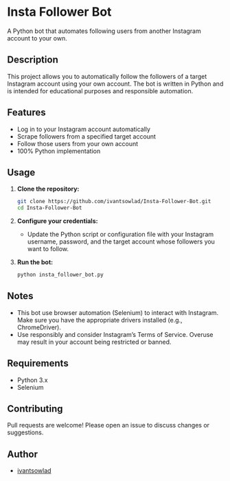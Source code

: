 # Insta Follower Bot

A Python bot that automates following users from another Instagram account to your own.

## Description

This project allows you to automatically follow the followers of a target Instagram account using your own account. The bot is written in Python and is intended for educational purposes and responsible automation.

## Features

- Log in to your Instagram account automatically
- Scrape followers from a specified target account
- Follow those users from your own account
- 100% Python implementation

## Usage

1. **Clone the repository:**
    ```bash
    git clone https://github.com/ivantsowlad/Insta-Follower-Bot.git
    cd Insta-Follower-Bot
    ```

2. **Configure your credentials:**
    - Update the Python script or configuration file with your Instagram username, password, and the target account whose followers you want to follow.

3. **Run the bot:**
    ```bash
    python insta_follower_bot.py
    ```

## Notes

- This bot use browser automation (Selenium) to interact with Instagram. Make sure you have the appropriate drivers installed (e.g., ChromeDriver).
- Use responsibly and consider Instagram’s Terms of Service. Overuse may result in your account being restricted or banned.

## Requirements

- Python 3.x
- Selenium

## Contributing

Pull requests are welcome! Please open an issue to discuss changes or suggestions.

## Author

- [ivantsowlad](https://github.com/ivantsowlad)

